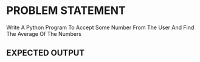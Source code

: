 # PROBLEM STATEMENT
 
Write A Python Program To Accept Some Number From The User And Find The Average Of The Numbers

## EXPECTED OUTPUT
       